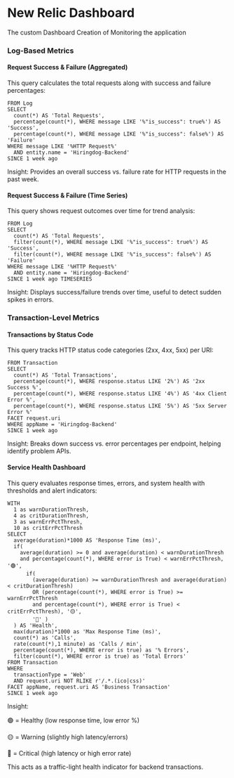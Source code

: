 # New Relic Dashboard
The custom Dashboard Creation of Monitoring the application

### Log-Based Metrics
#### Request Success & Failure (Aggregated)

This query calculates the total requests along with success and failure percentages:
```NRQL
FROM Log 
SELECT 
  count(*) AS 'Total Requests',
  percentage(count(*), WHERE message LIKE '%"is_success": true%') AS 'Success',
  percentage(count(*), WHERE message LIKE '%"is_success": false%') AS 'Failure'
WHERE message LIKE '%HTTP Request%'
  AND entity.name = 'Hiringdog-Backend'
SINCE 1 week ago
```
Insight: Provides an overall success vs. failure rate for HTTP requests in the past week.

#### Request Success & Failure (Time Series)

This query shows request outcomes over time for trend analysis:
```NRQL
FROM Log 
SELECT 
  count(*) AS 'Total Requests',
  filter(count(*), WHERE message LIKE '%"is_success": true%') AS 'Success',
  filter(count(*), WHERE message LIKE '%"is_success": false%') AS 'Failure'
WHERE message LIKE '%HTTP Request%'
  AND entity.name = 'Hiringdog-Backend'
SINCE 1 week ago TIMESERIES
```
Insight: Displays success/failure trends over time, useful to detect sudden spikes in errors.

### Transaction-Level Metrics
#### Transactions by Status Code

This query tracks HTTP status code categories (2xx, 4xx, 5xx) per URI:

```NRQL
FROM Transaction
SELECT
  count(*) AS 'Total Transactions',
  percentage(count(*), WHERE response.status LIKE '2%') AS '2xx Success %',
  percentage(count(*), WHERE response.status LIKE '4%') AS '4xx Client Error %',
  percentage(count(*), WHERE response.status LIKE '5%') AS '5xx Server Error %'
FACET request.uri
WHERE appName = 'Hiringdog-Backend' 
SINCE 1 week ago
```
Insight: Breaks down success vs. error percentages per endpoint, helping identify problem APIs.

#### Service Health Dashboard

This query evaluates response times, errors, and system health with thresholds and alert indicators:
```NRQL
WITH
  1 as warnDurationThresh,
  4 as critDurationThresh,
  3 as warnErrPctThresh,
  10 as critErrPctThresh
SELECT
  average(duration)*1000 AS 'Response Time (ms)',
  if(
    average(duration) >= 0 and average(duration) < warnDurationThresh 
    and percentage(count(*), WHERE error is True) < warnErrPctThresh, '🟢',
      if(
        (average(duration) >= warnDurationThresh and average(duration) < critDurationThresh) 
        OR (percentage(count(*), WHERE error is True) >= warnErrPctThresh 
        and percentage(count(*), WHERE error is True) < critErrPctThresh), '🟡',
        '🔴' )
  ) AS 'Health',
  max(duration)*1000 as 'Max Response Time (ms)',
  count(*) as 'Calls',
  rate(count(*),1 minute) as 'Calls / min',
  percentage(count(*), WHERE error is true) as '% Errors',
  filter(count(*), WHERE error is true) as 'Total Errors'
FROM Transaction
WHERE
  transactionType = 'Web'
  AND request.uri NOT RLIKE r'/.*.(ico|css)'
FACET appName, request.uri AS 'Business Transaction'
SINCE 1 week ago
```
Insight:

🟢 = Healthy (low response time, low error %)

🟡 = Warning (slightly high latency/errors)

🔴 = Critical (high latency or high error rate)

This acts as a traffic-light health indicator for backend transactions.
